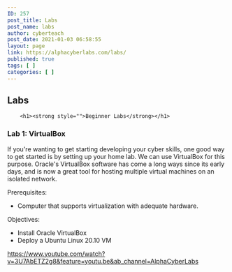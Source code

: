 ```yaml
---
ID: 257
post_title: Labs
post_name: labs
author: cyberteach
post_date: 2021-01-03 06:58:55
layout: page
link: https://alphacyberlabs.com/labs/
published: true
tags: [ ]
categories: [ ]
---
```

## Labs 

        <h1><strong style="">Beginner Labs</strong></h1>
    

###   


### Lab 1: VirtualBox

If you're wanting to get starting developing your cyber skills, one good way to get started is by setting up your home lab. We can use VirtualBox for this purpose. Oracle's VirtualBox software has come a long ways since its early days, and is now a great tool for hosting multiple virtual machines on an isolated network.  


Prerequisites:

*   Computer that supports virtualization with adequate hardware.

Objectives:

*   Install Oracle VirtualBox
*   Deploy a Ubuntu Linux 20.10 VM

  


https://www.youtube.com/watch?v=3U7AbETZ2g8&feature=youtu.be&ab_channel=AlphaCyberLabs